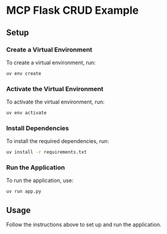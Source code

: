 # MCP Flask CRUD Example

## Setup

### Create a Virtual Environment

To create a virtual environment, run:

```bash
uv env create
```

### Activate the Virtual Environment

To activate the virtual environment, run:

```bash
uv env activate
```

### Install Dependencies

To install the required dependencies, run:

```bash
uv install -r requirements.txt
```

### Run the Application

To run the application, use:

```bash
uv run app.py
```

## Usage

Follow the instructions above to set up and run the application.